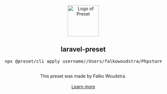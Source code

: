 <p align="center">
  <br />
  <a href="https://preset.dev">
    <img width="100" src="https://raw.githubusercontent.com/preset/preset/main/.github/assets/logo.svg" alt="Logo of Preset">
  </a>
  <br />
</p>

<h2 align="center">laravel-preset</h2>
<pre><div align="center">npx @preset/cli apply username//Users/falkowoudstra/PhpstormProjects/laravel-preset</div></pre>

<br />

<div align="center">
  This preset was made by Falko Woudstra.
  <br />
  <br />
  <a href="https://preset.dev">Learn more</a>
</div>
